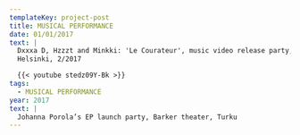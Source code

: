 ```yaml
---
templateKey: project-post
title: MUSICAL PERFORMANCE
date: 01/01/2017
text: |
  Dxxxa D, Hzzzt and Minkki: 'Le Courateur', music video release party, Mascot,
  Helsinki, 2/2017

  {{< youtube stedz09Y-Bk >}}
tags:
  - MUSICAL PERFORMANCE
year: 2017
text: |
  Johanna Porola’s EP launch party, Barker theater, Turku
---
```

